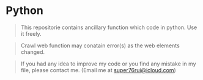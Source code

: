 # Python
>This  repositorie contains ancillary function which code in python. Use it freely.

>Crawl web function may conatain error(s) as the web elements changed.

>If you had any idea to improve my code or you find any mistake in my file, please contact me. 
>(Email me at super76rui@icloud.com)
